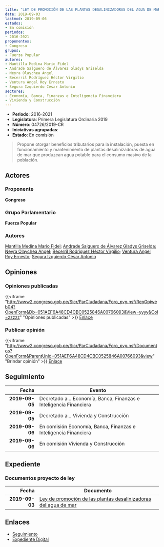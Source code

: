 ```yaml
---
title: "LEY DE PROMOCIÓN DE LAS PLANTAS DESALINIZADORAS DEL AGUA DE MAR"
date: 2019-09-03
lastmod: 2019-09-06
estados:
- En comisión
periodos:
- 2016-2021
proponentes:
- Congreso
grupos:
- Fuerza Popular
autores:
- Mantilla Medina Mario Fidel
- Andrade Salguero de Álvarez Gladys Griselda
- Neyra Olaychea Angel
- Becerril Rodríguez Héctor Virgilio
- Ventura Ángel Roy Ernesto
- Segura Izquierdo César Antonio
sectores:
- Economía, Banca, Finanzas e Inteligencia Financiera
- Vivienda y Construcción
---
```

- **Periodo**: 2016-2021
- **Legislatura**: Primera Legislatura Ordinaria 2019
- **Número**: 04726/2019-CR
- **Iniciativas agrupadas**: 
- **Estado**: En comisión

> Propone otorgar beneficios tributarios para la instalación, puesta en funcionamiento y mantenimiento de plantas desalinizadoras de agua de mar que produzcan agua potable para el consumo masivo de la población.


## Actores

### Proponente

**Congreso**

### Grupo Parlamentario

**Fuerza Popular**

### Autores

[Mantilla Medina Mario Fidel](mailto:mailto:mmantilla@congreso.gob.pe); [Andrade Salguero de Álvarez Gladys Griselda](mailto:mailto:gandrade@congreso.gob.pe); [Neyra Olaychea Angel](mailto:mailto:); [Becerril Rodríguez Héctor Virgilio](mailto:mailto:hbecerril@congreso.gob.pe); [Ventura Ángel Roy Ernesto](mailto:mailto:rventura@congreso.gob.pe); [Segura Izquierdo César Antonio](mailto:mailto:csegura@congreso.gob.pe)

## Opiniones

### Opiniones publicadas

{{<iframe "http://www2.congreso.gob.pe/Sicr/ParCiudadana/Foro_pvp.nsf/RepOpiweb04?OpenForm&Db=051AEF6A48CD4CBC0525846A00766093&View=yyyy&Col=zzzzz" "Opiniones publicadas" >}}
[Enlace](http://www2.congreso.gob.pe/Sicr/ParCiudadana/Foro_pvp.nsf/RepOpiweb04?OpenForm&Db=051AEF6A48CD4CBC0525846A00766093&View=yyyy&Col=zzzzz)

### Publicar opinión

{{<iframe "http://www2.congreso.gob.pe/Sicr/ParCiudadana/Foro_pvp.nsf/Documentos?OpenForm&ParentUnid=051AEF6A48CD4CBC0525846A00766093&view" "Brindar opinión" >}}
[Enlace](http://www2.congreso.gob.pe/Sicr/ParCiudadana/Foro_pvp.nsf/Documentos?OpenForm&ParentUnid=051AEF6A48CD4CBC0525846A00766093&view)


## Seguimiento

| Fecha | Evento |
|------:|--------|
| **2019-09-05** | Decretado a... Economía, Banca, Finanzas e Inteligencia Financiera |
| **2019-09-05** | Decretado a... Vivienda y Construcción |
| **2019-09-06** | En comisión Economía, Banca, Finanzas e Inteligencia Financiera |
| **2019-09-06** | En comisión Vivienda y Construcción |

## Expediente

### Documentos proyecto de ley

| Fecha | Documento |
|------:|-----------|
| **2019-09-03** | [Ley de promoción de las plantas desalinizadoras del agua de mar](http://www.leyes.congreso.gob.pe/Documentos/2016_2021/Proyectos_de_Ley_y_de_Resoluciones_Legislativas/PL0472620190903.pdf) |

## Enlaces

- [Seguimiento](http://www2.congreso.gob.pe/Sicr/TraDocEstProc/CLProLey2016.nsf/f7fff46988ca05b1052578e100829cc7/fb8e5f9b7c0e6cdc0525846b0007401a?OpenDocument)
- [Expediente Digital](http://www2.congreso.gob.pe/Sicr/TraDocEstProc/CLProLey2016.nsf/f7fff46988ca05b1052578e100829cc7/fb8e5f9b7c0e6cdc0525846b0007401a?OpenDocument&Click=05257FB7005EB655.eb71d0cf91d8294e05256cdf006b5706/$Body/0.1C6C)

